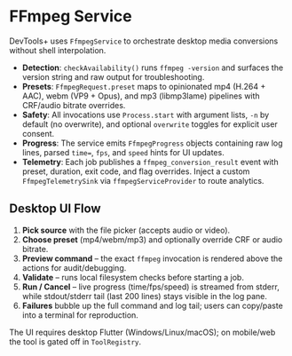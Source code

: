 # FFmpeg Service

DevTools+ uses `FfmpegService` to orchestrate desktop media conversions without shell interpolation.

- **Detection**: `checkAvailability()` runs `ffmpeg -version` and surfaces the version string and raw output for troubleshooting.
- **Presets**: `FfmpegRequest.preset` maps to opinionated mp4 (H.264 + AAC), webm (VP9 + Opus), and mp3 (libmp3lame) pipelines with CRF/audio bitrate overrides.
- **Safety**: All invocations use `Process.start` with argument lists, `-n` by default (no overwrite), and optional `overwrite` toggles for explicit user consent.
- **Progress**: The service emits `FfmpegProgress` objects containing raw log lines, parsed `time=`, `fps`, and `speed` hints for UI updates.
- **Telemetry**: Each job publishes a `ffmpeg_conversion_result` event with preset, duration, exit code, and flag overrides. Inject a custom `FfmpegTelemetrySink` via `ffmpegServiceProvider` to route analytics.

## Desktop UI Flow

1. **Pick source** with the file picker (accepts audio or video).
2. **Choose preset** (mp4/webm/mp3) and optionally override CRF or audio bitrate.
3. **Preview command** – the exact `ffmpeg` invocation is rendered above the actions for audit/debugging.
4. **Validate** – runs local filesystem checks before starting a job.
5. **Run / Cancel** – live progress (time/fps/speed) is streamed from stderr, while stdout/stderr tail (last 200 lines) stays visible in the log pane.
6. **Failures** bubble up the full command and log tail; users can copy/paste into a terminal for reproduction.

The UI requires desktop Flutter (Windows/Linux/macOS); on mobile/web the tool is gated off in `ToolRegistry`.
